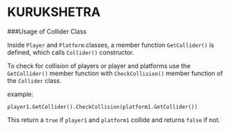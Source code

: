 # KURUKSHETRA

###Usage of Collider Class

Inside `Player` and `Platform` classes, a member function `GetCollider()` is defined, which calls `Collider()` constructor.
 
 To check for collision of players 
or player and platforms use the `GetCollider()` member function with `CheckCollision()` member function of the `Collider` class.

example:

`player1.GetCollider().CheckCollision(platform1.GetCollider())`


This return a `true` if `player1` and `platform1` collide and returns `false` if not.  